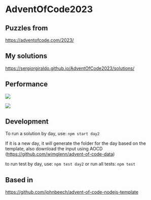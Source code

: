 # AdventOfCode2023

## Puzzles from 

https://adventofcode.com/2023/

## My solutions

https://sergiorgiraldo.github.io/AdventOfCode2023/solutions/

## Performance

![](https://img.shields.io/badge/day%20📅-22-blue)
 
![](https://img.shields.io/badge/stars%20⭐-34-yellow)

## Development

To run a solution by day, use:
`npm start day2`

If it is a new day, it will generate the folder for the day based on the template, also download the input using AOCD (https://github.com/wimglenn/advent-of-code-data)

to run test by day, use:
`npm test day2`
or run all tests:
`npm test`

## Based in 

https://github.com/johnbeech/advent-of-code-nodejs-template
